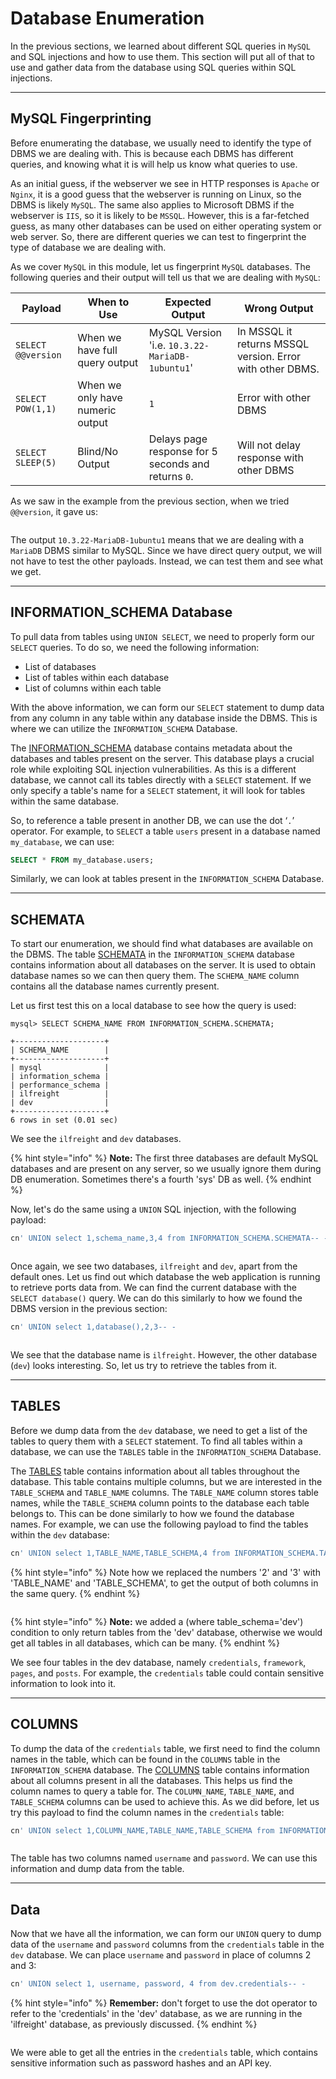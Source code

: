 # Database Enumeration

In the previous sections, we learned about different SQL queries in `MySQL` and SQL injections and how to use them. This section will put all of that to use and gather data from the database using SQL queries within SQL injections.

***

## MySQL Fingerprinting

Before enumerating the database, we usually need to identify the type of DBMS we are dealing with. This is because each DBMS has different queries, and knowing what it is will help us know what queries to use.

As an initial guess, if the webserver we see in HTTP responses is `Apache` or `Nginx`, it is a good guess that the webserver is running on Linux, so the DBMS is likely `MySQL`. The same also applies to Microsoft DBMS if the webserver is `IIS`, so it is likely to be `MSSQL`. However, this is a far-fetched guess, as many other databases can be used on either operating system or web server. So, there are different queries we can test to fingerprint the type of database we are dealing with.

As we cover `MySQL` in this module, let us fingerprint `MySQL` databases. The following queries and their output will tell us that we are dealing with `MySQL`:

| Payload            | When to Use                      | Expected Output                                     | Wrong Output                                              |
| ------------------ | -------------------------------- | --------------------------------------------------- | --------------------------------------------------------- |
| `SELECT @@version` | When we have full query output   | MySQL Version 'i.e. `10.3.22-MariaDB-1ubuntu1`'     | In MSSQL it returns MSSQL version. Error with other DBMS. |
| `SELECT POW(1,1)`  | When we only have numeric output | `1`                                                 | Error with other DBMS                                     |
| `SELECT SLEEP(5)`  | Blind/No Output                  | Delays page response for 5 seconds and returns `0`. | Will not delay response with other DBMS                   |

As we saw in the example from the previous section, when we tried `@@version`, it gave us:

<figure><img src="../../../../.gitbook/assets/image (11) (1) (1) (1).png" alt=""><figcaption></figcaption></figure>

The output `10.3.22-MariaDB-1ubuntu1` means that we are dealing with a `MariaDB` DBMS similar to MySQL. Since we have direct query output, we will not have to test the other payloads. Instead, we can test them and see what we get.

***

## INFORMATION\_SCHEMA Database

To pull data from tables using `UNION SELECT`, we need to properly form our `SELECT` queries. To do so, we need the following information:

* List of databases
* List of tables within each database
* List of columns within each table

With the above information, we can form our `SELECT` statement to dump data from any column in any table within any database inside the DBMS. This is where we can utilize the `INFORMATION_SCHEMA` Database.

The [INFORMATION\_SCHEMA](https://dev.mysql.com/doc/refman/8.0/en/information-schema-introduction.html) database contains metadata about the databases and tables present on the server. This database plays a crucial role while exploiting SQL injection vulnerabilities. As this is a different database, we cannot call its tables directly with a `SELECT` statement. If we only specify a table's name for a `SELECT` statement, it will look for tables within the same database.

So, to reference a table present in another DB, we can use the dot ‘`.`’ operator. For example, to `SELECT` a table `users` present in a database named `my_database`, we can use:

```sql
SELECT * FROM my_database.users;
```

Similarly, we can look at tables present in the `INFORMATION_SCHEMA` Database.

***

## SCHEMATA

To start our enumeration, we should find what databases are available on the DBMS. The table [SCHEMATA](https://dev.mysql.com/doc/refman/8.0/en/information-schema-schemata-table.html) in the `INFORMATION_SCHEMA` database contains information about all databases on the server. It is used to obtain database names so we can then query them. The `SCHEMA_NAME` column contains all the database names currently present.

Let us first test this on a local database to see how the query is used:

```shell-session
mysql> SELECT SCHEMA_NAME FROM INFORMATION_SCHEMA.SCHEMATA;

+--------------------+
| SCHEMA_NAME        |
+--------------------+
| mysql              |
| information_schema |
| performance_schema |
| ilfreight          |
| dev                |
+--------------------+
6 rows in set (0.01 sec)
```

We see the `ilfreight` and `dev` databases.

{% hint style="info" %}
**Note:** The first three databases are default MySQL databases and are present on any server, so we usually ignore them during DB enumeration. Sometimes there's a fourth 'sys' DB as well.
{% endhint %}

Now, let's do the same using a `UNION` SQL injection, with the following payload:

```sql
cn' UNION select 1,schema_name,3,4 from INFORMATION_SCHEMA.SCHEMATA-- -
```

<figure><img src="../../../../.gitbook/assets/image (1) (1) (1) (1) (1) (1) (1) (1) (1) (1) (1) (1) (1) (1) (1) (1) (1) (1) (1) (1) (1) (1) (1) (1) (1) (1) (1) (1) (1) (1) (1) (1) (1) (1) (1).png" alt=""><figcaption></figcaption></figure>

Once again, we see two databases, `ilfreight` and `dev`, apart from the default ones. Let us find out which database the web application is running to retrieve ports data from. We can find the current database with the `SELECT database()` query. We can do this similarly to how we found the DBMS version in the previous section:

```sql
cn' UNION select 1,database(),2,3-- -
```

<figure><img src="../../../../.gitbook/assets/image (2) (1) (1) (1) (1) (1) (1) (1) (1) (1) (1) (1) (1) (1) (1) (1) (1) (1) (1) (1) (1) (1) (1) (1) (1) (1) (1) (1) (1) (1).png" alt=""><figcaption></figcaption></figure>

We see that the database name is `ilfreight`. However, the other database (`dev`) looks interesting. So, let us try to retrieve the tables from it.

***

## TABLES

Before we dump data from the `dev` database, we need to get a list of the tables to query them with a `SELECT` statement. To find all tables within a database, we can use the `TABLES` table in the `INFORMATION_SCHEMA` Database.

The [TABLES](https://dev.mysql.com/doc/refman/8.0/en/information-schema-tables-table.html) table contains information about all tables throughout the database. This table contains multiple columns, but we are interested in the `TABLE_SCHEMA` and `TABLE_NAME` columns. The `TABLE_NAME` column stores table names, while the `TABLE_SCHEMA` column points to the database each table belongs to. This can be done similarly to how we found the database names. For example, we can use the following payload to find the tables within the `dev` database:

```sql
cn' UNION select 1,TABLE_NAME,TABLE_SCHEMA,4 from INFORMATION_SCHEMA.TABLES where table_schema='dev'-- -
```

{% hint style="info" %}
Note how we replaced the numbers '2' and '3' with 'TABLE\_NAME' and 'TABLE\_SCHEMA', to get the output of both columns in the same query.
{% endhint %}

<figure><img src="../../../../.gitbook/assets/image (3) (1) (1) (1) (1) (1) (1) (1) (1) (1) (1) (1) (1) (1) (1) (1) (1) (1) (1) (1) (1) (1).png" alt=""><figcaption></figcaption></figure>

{% hint style="info" %}
**Note:** we added a (where table\_schema='dev') condition to only return tables from the 'dev' database, otherwise we would get all tables in all databases, which can be many.
{% endhint %}

We see four tables in the dev database, namely `credentials`, `framework`, `pages`, and `posts`. For example, the `credentials` table could contain sensitive information to look into it.

***

## COLUMNS

To dump the data of the `credentials` table, we first need to find the column names in the table, which can be found in the `COLUMNS` table in the `INFORMATION_SCHEMA` database. The [COLUMNS](https://dev.mysql.com/doc/refman/8.0/en/information-schema-columns-table.html) table contains information about all columns present in all the databases. This helps us find the column names to query a table for. The `COLUMN_NAME`, `TABLE_NAME`, and `TABLE_SCHEMA` columns can be used to achieve this. As we did before, let us try this payload to find the column names in the `credentials` table:

```sql
cn' UNION select 1,COLUMN_NAME,TABLE_NAME,TABLE_SCHEMA from INFORMATION_SCHEMA.COLUMNS where table_name='credentials'-- -
```

<figure><img src="../../../../.gitbook/assets/image (4) (1) (1) (1) (1) (1) (1) (1) (1) (1) (1) (1) (1) (1) (1) (1) (1) (1).png" alt=""><figcaption></figcaption></figure>

The table has two columns named `username` and `password`. We can use this information and dump data from the table.

***

## Data

Now that we have all the information, we can form our `UNION` query to dump data of the `username` and `password` columns from the `credentials` table in the `dev` database. We can place `username` and `password` in place of columns 2 and 3:

```sql
cn' UNION select 1, username, password, 4 from dev.credentials-- -
```

{% hint style="info" %}
**Remember:** don't forget to use the dot operator to refer to the 'credentials' in the 'dev' database, as we are running in the 'ilfreight' database, as previously discussed.
{% endhint %}

<figure><img src="../../../../.gitbook/assets/image (5) (1) (1) (1) (1) (1) (1) (1) (1) (1) (1) (1) (1) (1) (1).png" alt=""><figcaption></figcaption></figure>

We were able to get all the entries in the `credentials` table, which contains sensitive information such as password hashes and an API key.
